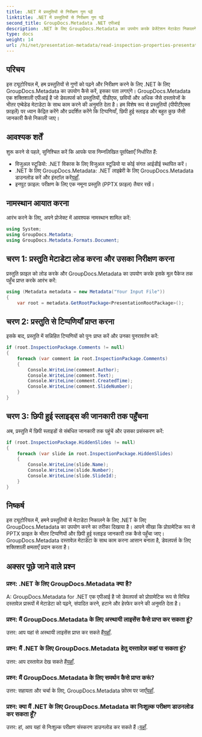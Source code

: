 ```yaml
---
title: .NET में प्रस्तुतियों से निरीक्षण गुण पढ़ें
linktitle: .NET में प्रस्तुतियों से निरीक्षण गुण पढ़ें
second_title: GroupDocs.Metadata .NET एपीआई
description: .NET के लिए GroupDocs.Metadata का उपयोग करके प्रेजेंटेशन मेटाडेटा निकालने का तरीका जानें। टिप्पणियों, छिपी हुई स्लाइडों और अधिक प्रोग्रामेटिक रूप से एक्सेस करें।
type: docs
weight: 14
url: /hi/net/presentation-metadata/read-inspection-properties-presentations/
---
```

## परिचय
इस ट्यूटोरियल में, हम प्रस्तुतियों से गुणों को पढ़ने और निरीक्षण करने के लिए .NET के लिए GroupDocs.Metadata का उपयोग कैसे करें, इसका पता लगाएंगे। GroupDocs.Metadata एक शक्तिशाली एपीआई है जो डेवलपर्स को प्रस्तुतियों, पीडीएफ, छवियों और अधिक जैसे दस्तावेजों के भीतर एम्बेडेड मेटाडेटा के साथ काम करने की अनुमति देता है। हम विशेष रूप से प्रस्तुतियों (पीपीटीएक्स फ़ाइलें) पर ध्यान केंद्रित करेंगे और प्रदर्शित करेंगे कि टिप्पणियाँ, छिपी हुई स्लाइड और बहुत कुछ जैसी जानकारी कैसे निकाली जाए।
## आवश्यक शर्तें
शुरू करने से पहले, सुनिश्चित करें कि आपके पास निम्नलिखित पूर्वापेक्षाएँ निर्धारित हैं:
- विजुअल स्टूडियो: .NET विकास के लिए विजुअल स्टूडियो या कोई संगत आईडीई स्थापित करें।
-  .NET के लिए GroupDocs.Metadata: .NET लाइब्रेरी के लिए GroupDocs.Metadata डाउनलोड करें और इंस्टॉल करें[यहाँ](https://releases.groupdocs.com/metadata/net/).
- इनपुट फ़ाइल: परीक्षण के लिए एक नमूना प्रस्तुति (PPTX फ़ाइल) तैयार रखें।
## नामस्थान आयात करना
आरंभ करने के लिए, अपने प्रोजेक्ट में आवश्यक नामस्थान शामिल करें:
```csharp
using System;
using GroupDocs.Metadata;
using GroupDocs.Metadata.Formats.Document;
```
## चरण 1: प्रस्तुति मेटाडेटा लोड करना और उसका निरीक्षण करना
प्रस्तुति फ़ाइल को लोड करके और GroupDocs.Metadata का उपयोग करके इसके मूल पैकेज तक पहुँच प्राप्त करके आरंभ करें:
```csharp
using (Metadata metadata = new Metadata("Your Input File"))
{
    var root = metadata.GetRootPackage<PresentationRootPackage>();
```
## चरण 2: प्रस्तुति से टिप्पणियाँ प्राप्त करना
इसके बाद, प्रस्तुति में सन्निहित टिप्पणियों को पुनः प्राप्त करें और उनका पुनरावर्तन करें:
```csharp
if (root.InspectionPackage.Comments != null)
{
    foreach (var comment in root.InspectionPackage.Comments)
    {
        Console.WriteLine(comment.Author);
        Console.WriteLine(comment.Text);
        Console.WriteLine(comment.CreatedTime);
        Console.WriteLine(comment.SlideNumber);
    }
}
```
## चरण 3: छिपी हुई स्लाइड्स की जानकारी तक पहुँचना
अब, प्रस्तुति में छिपी स्लाइडों से संबंधित जानकारी तक पहुंचें और उसका प्रसंस्करण करें:
```csharp
if (root.InspectionPackage.HiddenSlides != null)
{
    foreach (var slide in root.InspectionPackage.HiddenSlides)
    {
        Console.WriteLine(slide.Name);
        Console.WriteLine(slide.Number);
        Console.WriteLine(slide.SlideId);
    }
}
```
## निष्कर्ष
इस ट्यूटोरियल में, हमने प्रस्तुतियों से मेटाडेटा निकालने के लिए .NET के लिए GroupDocs.Metadata का उपयोग करने का तरीका दिखाया है। आपने सीखा कि प्रोग्रामेटिक रूप से PPTX फ़ाइल के भीतर टिप्पणियों और छिपी हुई स्लाइड जानकारी तक कैसे पहुँचा जाए। GroupDocs.Metadata दस्तावेज़ मेटाडेटा के साथ काम करना आसान बनाता है, डेवलपर्स के लिए शक्तिशाली क्षमताएँ प्रदान करता है।

## अक्सर पूछे जाने वाले प्रश्न
### प्रश्न: .NET के लिए GroupDocs.Metadata क्या है?
A: GroupDocs.Metadata for .NET एक एपीआई है जो डेवलपर्स को प्रोग्रामेटिक रूप से विभिन्न दस्तावेज़ प्रारूपों में मेटाडेटा को पढ़ने, संपादित करने, हटाने और हेरफेर करने की अनुमति देता है।
### प्रश्न: मैं GroupDocs.Metadata के लिए अस्थायी लाइसेंस कैसे प्राप्त कर सकता हूं?
 उत्तर: आप यहां से अस्थायी लाइसेंस प्राप्त कर सकते हैं[यहाँ](https://purchase.groupdocs.com/temporary-license/).
### प्रश्न: मैं .NET के लिए GroupDocs.Metadata हेतु दस्तावेज़ कहां पा सकता हूं?
 उत्तर: आप दस्तावेज़ देख सकते हैं[यहाँ](https://reference.groupdocs.com/metadata/net/).
### प्रश्न: मैं GroupDocs.Metadata के लिए समर्थन कैसे प्राप्त करूं?
 उत्तर: सहायता और चर्चा के लिए, GroupDocs.Metadata फ़ोरम पर जाएँ[यहाँ](https://forum.groupdocs.com/c/metadata/14).
### प्रश्न: क्या मैं .NET के लिए GroupDocs.Metadata का निःशुल्क परीक्षण डाउनलोड कर सकता हूँ?
 उत्तर: हां, आप यहां से निःशुल्क परीक्षण संस्करण डाउनलोड कर सकते हैं।[यहाँ](https://releases.groupdocs.com/).